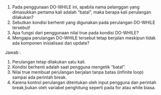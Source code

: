 1. Pada penggunaan DO-WHILE ini, apabila nama pelanggan yang dimasukkan pertama kali
   adalah “batal”, maka berapa kali perulangan dilakukan? 
2. Sebutkan kondisi berhenti yang digunakan pada perulangan DO-WHILE tersebut! 
3. Apa fungsi dari penggunaan nilai true pada kondisi DO-WHILE? 
4. Mengapa perulangan DO-WHILE tersebut tetap berjalan meskipun tidak ada komponen
   inisialisasi dan update? 

Jawab : 
1. Perulangan tetap dilakukan satu kali.
2. Kondisi berhenti adalah saat pengguna mengetik “batal”.
3. Nilai true membuat perulangan berjalan tanpa batas (infinite loop) sampai ada perintah
   break.
4. Karena kontrol perulangan ditentukan oleh input pengguna dan perintah break,bukan
   oleh variabel penghitung seperti pada for atau while biasa.